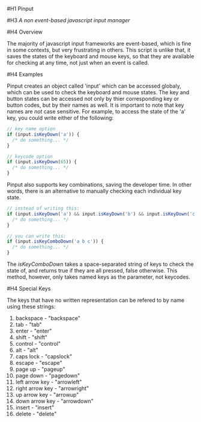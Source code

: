 #H1 Pinput

#H3 *A non event-based javascript input manager*

#H4 Overview

The majority of javascript input frameworks are event-based, which is fine in some contexts, but very frustrating in others. This script is unlike that, it saves the states of the keyboard and mouse keys, so that they are available for checking at any time, not just when an event is called.

#H4 Examples

Pinput creates an object called 'input' which can be accessed globaly, which can be used to check the keyboard and mouse states. The key and button states can be accessed not only by thier corresponding key or button codes, but by their names as well. It is important to note that key names are *not* case sensitive. For example, to access the state of the 'a' key, you could write either of the following:

```javascript
// key name option
if (input.isKeyDown('a')) {
  /* do something... */
}

// keycode option
if (input.isKeyDown(65)) {
  /* do something... */
}
```

Pinput also supports key combinations, saving the developer time. In other words, there is an alternative to manually checking each individual key state.

```javascript
// instead of writing this:
if (input.isKeyDown('a') && input.isKeyDown('b') && input.isKeyDown('c')) {
  /* do something... */
}

// you can write this:
if (input.isKeyComboDown('a b c')) {
  /* do something... */
}
```

The *isKeyComboDown* takes a space-separated string of keys to check the state of, and returns true if they are all pressed, false otherwise. This method, however, only takes named keys as the parameter, not keycodes.

#H4 Special Keys

The keys that have no written representation can be refered to by name using these strings:

1. backspace - "backspace"
2. tab - "tab"
3. enter - "enter"
4. shift - "shift"
5. control - "control"
6. alt - "alt"
7. caps lock - "capslock"
8. escape - "escape"
9. page up - "pageup"
10. page down - "pagedown"
11. left arrow key - "arrowleft"
12. right arrow key - "arrowright"
13. up arrow key - "arrowup"
14. down arrow key - "arrowdown"
15. insert - "insert"
16. delete - "delete"
